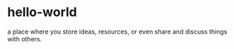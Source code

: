 # hello-world
 a place where you store ideas, resources, or even share and discuss things with others.
